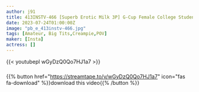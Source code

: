 ```yaml
---
author: j91
title: 413INSTV-466 [Superb Erotic Milk 3P] G-Cup Female College Student Chii-Chan Seeds Her Horny Whip Whip Lewd Body With Desire ♪ Vaginal Ejaculation 2 Consecutive Rich Creampie 3P Gonzo Sex ☆
date: 2023-07-24T01:00:00Z
image: "pb_e_413instv-466.jpg"
tags: [Amateur, Big Tits,Creampie,POV]
maker: [Insta]
actress: []
---
```



{{< youtubepl wGyDzQ0Qo7HJ1a7 >}}
###

{{% button href="https://streamtape.to/v/wGyDzQ0Qo7HJ1a7" icon="fas fa-download" %}}download this video{{% /button %}}

